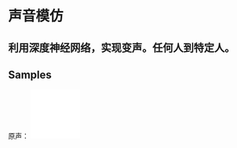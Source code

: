 # 声音模仿
## 利用深度神经网络，实现变声。任何人到特定人。


## Samples
原声：
<embed height="100" width="100" src="wjstf.mp3" />
